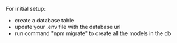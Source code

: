 For initial setup:
- create a database table
- update your .env file with the database url
- run command "npm migrate" to create all the models in the db